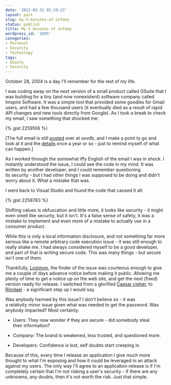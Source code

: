 ```yaml
---
date: '2012-03-31 01:19:23'
layout: post
slug: my-5-minutes-of-infamy
status: publish
title: My 5 minutes of infamy
wordpress_id: '1095'
categories:
- Personal
- Security
- Technology
tags:
- GSuite
- Security
---
```


October 28, 2004 is a day I'll remember for the rest of my life.

I was coding away on the next version of a small product called GSuite that I was building for a tiny (and now nonexistent) software company called Imspire Software. It was a simple tool that provided some goodies for Gmail users, and had a few thousand users (it eventually died as a result of rapid API changes and new tools directly from Google). As I took a break to check my email, I saw something that shocked me:

{% gist 2259106 %}

[The full email is still [posted](http://osvdb.org/ref/11/11176-gsuite.txt) over at osvdb, and I make a point to go and look at it and the [details](http://osvdb.org/show/osvdb/11176) once a year or so - just to remind myself of what can happen.]

As I worked through the somewhat iffy English of the email I was in shock. I instantly understood the issue, I could see the code in my mind. It was written by another developer, and I could remember questioning its security - but I had other things I was supposed to be doing and didn't worry about it. What a mistake that was.

I went back to Visual Studio and found the code that caused it all:

{% gist 2258783 %}

Shifting values is obfuscation and little more, it looks like security - it might even smell like security, but it isn't. It's a false sense of safety, it was a mistake to implement and even more of a mistake to actually use in a consumer product.

While this is only a local information disclosure, and not something far more serious like a remote arbitrary code execution issue - it was still enough to really shake me. I had always considered myself to be a good developer, and part of that is writing secure code. This was many things - but secure isn't one of them.

Thankfully, [Lostmon](http://lostmon.blogspot.com/), the finder of the issue was courteous enough to give me a couple of days advance notice before making it public. Allowing me plenty of time to get a notice up on the web site, and get the next (fixed) version ready for release. I switched from a glorified [Caesar cipher](http://en.wikipedia.org/wiki/Caesar_cipher), to [Rijndael](http://en.wikipedia.org/wiki/Advanced_Encryption_Standard) - a significant step up I would say.

Was anybody harmed by this issue? I don't believe so - it was a relativity minor issue given what was needed to get the password. Was anybody impacted? Most certainly.



	
  * Users: They now wonder if they are secure - did somebody steal their information?

	
  * Company: The brand is weakened, less trusted, and questioned more.

	
  * Developers: Confidence is lost, self doubts start creeping in.


Because of this, every time I release an application I give much more thought to what I'm exposing and how it could be leveraged in an attack against my users. The only way I'll agree to an application release is if I'm completely certain that I'm not risking a user's security - if there are any unknowns, any doubts, then it's not worth the risk. Just that simple.
